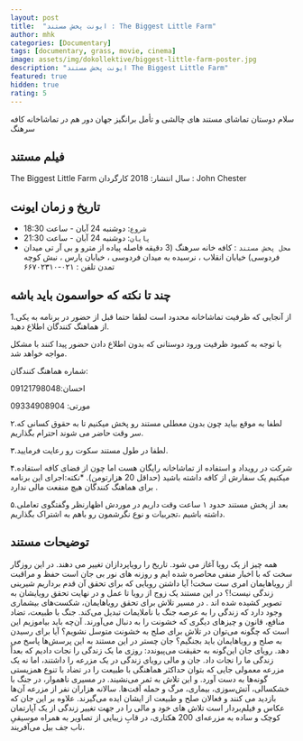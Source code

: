 ```yaml
---
layout: post
title:  "ایونت پخش مستند : The Biggest Little Farm"
author: mhk
categories: [Documentary]
tags: [documentary, grass, movie, cinema]
image: assets/img/dokollektive/biggest-little-farm-poster.jpg
description: "ایونت پخش مستند The Biggest Little Farm"
featured: true
hidden: true
rating: 5
---
```

سلام دوستان
تماشای مستند های چالشی و تأمل برانگیز جهان دور هم در تماشاخانه کافه سرهنگ

## فیلم مستند
The Biggest Little Farm
سال انتشار: 2018
کارگردان : John Chester


## تاریخ و زمان ایونت  
  - `شروع`: دوشنبه 24 آبان - ساعت 18:30
  - `پایان`: دوشنبه 24 آبان - ساعت 21:30
  - `محل پخش مستند` : کافه خانه سرهنگ
  (3 دقیقه فاصله پیاده از مترو و بی آر تی میدان فردوسی)
خیابان انقلاب ، نرسیده به میدان فردوسی ، خیابان پارس ، نبش کوچه تمدن
تلفن : ۰۲۱-۶۶۷۰۲۳۱۰


## چند تا نکته که حواسمون باید باشه  
1.از آنجایی که ظرفیت تماشاخانه محدود است لطفا حتما قبل از حضور در برنامه به یکی از هماهنگ کنندگان اطلاع دهید.

با توجه به کمبود ظرفیت ورود دوستانی که بدون اطلاع دادن حضور پیدا کنند با مشکل مواجه خواهد شد.

شماره هماهنگ کنندگان:

احسان:09121798048

مورتی: 09334908904

۲.لطفا به موقع بیاید چون بدون معطلی مستند رو پخش میکنیم تا به حقوق کسانی که سر وقت حاضر می شوند احترام بگذاریم.

۳.لطفا در طول مستند سکوت رو رعایت فرمایید.

۴.شرکت در رویداد و استفاده از تماشاخانه رایگان هست اما چون از فضای کافه استفاده میکنیم یک سفارش از کافه داشته باشید (حداقل 20 هزارتومن). *نکته:اجرای این برنامه برای هماهنگ کنندگان هیچ منفعت مالی ندارد .

۵.بعد از پخش مستند حدود ۱ ساعت وقت داریم در موردش اظهارنظر وگفتگوی تعاملی داشته باشیم ،تجربيات و نوع نگرشمون رو باهم به اشتراک بگذاريم.


## توضیحات مستند
همه چیز از یک رویا آغاز می شود. تاریخ را رویاپردازان تغییر می دهند. در این روزگار سخت که با اخبار منفی محاصره شده ایم و روزنه های نور بی جان است حفظ و مراقبت از رویاهایمان امری ست سخت! آیا داشتن رویایی که برای تحقق آن قدم برداریم شیرینی زندگی نیست!؟ در این مستند یک زوج از رویا تا عمل و در نهایت تحقق رویایشان به تصویر کشیده شده اند .
 در مسیر تلاش برای تحقق رویاهایمان، شکست‌های بیشماری وجود دارد که زندگی را به عرصه جنگ با ناملایمات تبدیل می‌کند. جنگ با طبیعت، تضاد منافع، قانون و چیزهای دیگری که خشونت را به دنبال می‌آورند. آن‌چه باید بیاموزیم این است که چگونه می‌توان در تلاش برای صلح به خشونت متوسل نشویم؟ آیا برای رسیدن به صلح و رویاهایمان باید بجنگیم؟
جان چستر در این مستند به این پرسش‌ها پاسخ می دهد. رویای جان این‌گونه به حقیقت می‌پیوندد:
روزی ما یک زندگی را نجات دادیم که بعداً زندگی ما را نجات داد.
جان و مالی رویای زندگی در یک مزرعه را داشتند، اما نه یک مزرعه معمولی جایی که بتوان حداکثر هماهنگی با طبیعت را در تضاد با تنوع همزیستی گونه‌ها به دست آورد. و این تلاش به ثمر می‌نشیند. در مسیری ناهموار، در جنگ با خشکسالی، آتش‌سوزی، بیماری، مرگ و حمله آفت‌ها. سالانه هزاران نفر از مزرعه آن‌ها بازدید می کنند و فعالان صلح و طبیعت از ایشان ایده می‌گیرند. 
علاوه بر این جان که عکاس و فیلم‌بردار است تلاش های خود و مالی را در جهت تغییر زندگی از یک آپارتمان کوچک و ساده به  مزرعه‌ای  200 هکتاری، در قابِ زیبایی از تصاویر به همراه موسیقیِ ناب جف بیل  می‌آفریند.

